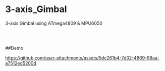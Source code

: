 # 3-axis_Gimbal
3-axis Gimbal using ATmega4809 &amp; MPU6050


<br/><br/>

##Demo


https://github.com/user-attachments/assets/5dc261b4-7d32-4869-98aa-a7512ed5200d

